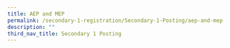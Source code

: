 ```yaml
---
title: AEP and MEP
permalink: /secondary-1-registration/Secondary-1-Posting/aep-and-mep
description: ""
third_nav_title: Secondary 1 Posting
---
```


